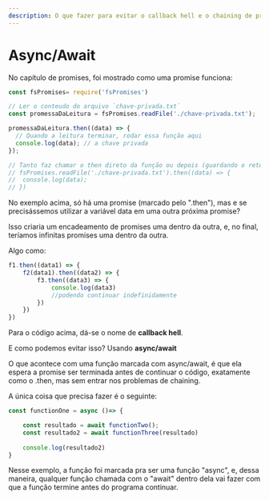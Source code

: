 ```yaml
---
description: O que fazer para evitar o callback hell e o chaining de promises?
---
```


# Async/Await

No capítulo de promises, foi mostrado como uma promise funciona:

```javascript
const fsPromises= require('fsPromises')

// Ler o conteudo do arquivo `chave-privada.txt`
const promessaDaLeitura = fsPromises.readFile('./chave-privada.txt');

promessaDaLeitura.then((data) => {
  // Quando a leitura terminar, rodar essa função aqui
  console.log(data); // a chave privada
});

// Tanto faz chamar o then direto da função ou depois (guardando o retorno da função em uma variavel)
// fsPromises.readFile('./chave-privada.txt').then((data) => {
//  console.log(data);
// })
```

No exemplo acima, só há uma promise \(marcado pelo ".then"\), mas e se precisássemos utilizar a variável data em uma outra próxima promise?

Isso criaria um encadeamento de promises uma dentro da outra, e, no final, teríamos infinitas promises uma dentro da outra.

Algo como:

```javascript
f1.then((data1) => {
    f2(data1).then((data2) => {
        f3.then((data3) => {
            console.log(data3)
            //podendo continuar indefinidamente
        })
    })
})
```

Para o código acima, dá-se o nome de **callback hell**.

E como podemos evitar isso? Usando **async/await**

O que acontece com uma função marcada com async/await, é que ela espera a promise ser terminada antes de continuar o código, exatamente como o .then, mas sem entrar nos problemas de chaining.

A única coisa que precisa fazer é o seguinte:

```javascript
const functionOne = async ()=> {

    const resultado = await functionTwo();
    const resultado2 = await functionThree(resultado) 
    
    console.log(resultado2)
}
```

Nesse exemplo, a função foi marcada pra ser uma função "async", e, dessa maneira, qualquer função chamada com o "await" dentro dela vai fazer com que a função termine antes do programa continuar.

